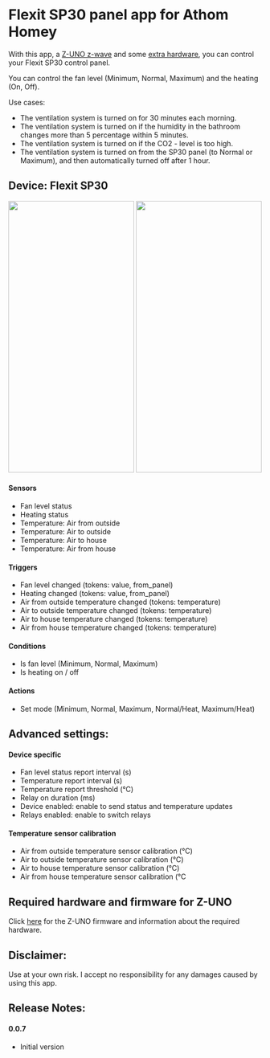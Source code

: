 # Flexit SP30 panel app for Athom Homey

With this app, a [Z-UNO z-wave](https://z-uno.z-wave.me/technical/) and some [extra hardware](https://github.com/balmli/no.almli.flexit.zuno), you can control your Flexit SP30 control panel.

You can control the fan level (Minimum, Normal, Maximum) and the heating (On, Off).

Use cases:

- The ventilation system is turned on for 30 minutes each morning.
- The ventilation system is turned on if the humidity in the bathroom changes more than 5 percentage within 5 minutes.
- The ventilation system is turned on if the CO2 - level is too high.
- The ventilation system is turned on from the SP30 panel (to Normal or Maximum), and then automatically turned off after 1 hour.


## Device: Flexit SP30 

<img src="https://balmli.github.io/no.almli.flexit/app_1.png" width="250" height="541">
<img src="https://balmli.github.io/no.almli.flexit/app_2.png" width="250" height="541">

#### Sensors

- Fan level status
- Heating status
- Temperature: Air from outside
- Temperature: Air to outside
- Temperature: Air to house
- Temperature: Air from house

#### Triggers

- Fan level changed (tokens: value, from_panel)
- Heating changed (tokens: value, from_panel)
- Air from outside temperature changed (tokens: temperature)
- Air to outside temperature changed (tokens: temperature)
- Air to house temperature changed (tokens: temperature)
- Air from house temperature changed (tokens: temperature)

#### Conditions

- Is fan level (Minimum, Normal, Maximum)
- Is heating on / off

#### Actions

- Set mode (Minimum, Normal, Maximum, Normal/Heat, Maximum/Heat)


## Advanced settings:

#### Device specific

- Fan level status report interval (s)
- Temperature report interval (s)
- Temperature report threshold (°C)
- Relay on duration (ms)
- Device enabled: enable to send status and temperature updates
- Relays enabled: enable to switch relays

#### Temperature sensor calibration

- Air from outside temperature sensor calibration (°C)
- Air to outside temperature sensor calibration (°C)
- Air to house temperature sensor calibration (°C)
- Air from house temperature sensor calibration (°C


## Required hardware and firmware for Z-UNO

Click [here](https://github.com/balmli/no.almli.flexit.zuno) for the Z-UNO firmware and information about the required hardware.


## Disclaimer:

Use at your own risk. I accept no responsibility for any damages caused by using this app.


## Release Notes:

#### 0.0.7

- Initial version
